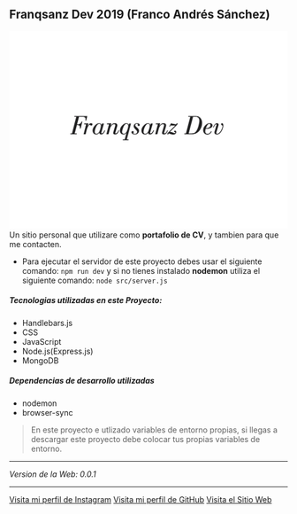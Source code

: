 ## Franqsanz Dev 2019 (Franco Andrés Sánchez)

![](src/views/public/images/franqsanz-dev-logo.png)
Un sitio personal que utilizare como **portafolio de CV**, y tambien para que me contacten.

- Para ejecutar el servidor de este proyecto debes usar el siguiente comando: `npm run dev` y si no tienes instalado **nodemon** utiliza el siguiente comando: `node src/server.js`

##### Tecnologias utilizadas en este Proyecto:

- Handlebars.js
- CSS
- JavaScript
- Node.js(Express.js)
- MongoDB

##### Dependencias de desarrollo utilizadas

- nodemon
- browser-sync

> En este proyecto e utlizado variables de entorno propias, si llegas a descargar este proyecto debe colocar tus propias variables de entorno.

---

_Version de la Web: 0.0.1_

---

[Visita mi perfil de Instagram](https://instagram.com/franqsanz)
[Visita mi perfil de GitHub](https://www.github.com/franqsanz)
[Visita el Sitio Web](https://www.franqsanzdev.com/)
